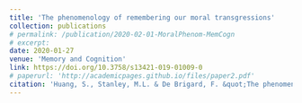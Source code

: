 ```yaml
---
title: 'The phenomenology of remembering our moral transgressions'
collection: publications
# permalink: /publication/2020-02-01-MoralPhenom-MemCogn
# excerpt: 
date: 2020-01-27
venue: 'Memory and Cognition'
link: https://doi.org/10.3758/s13421-019-01009-0
# paperurl: 'http://academicpages.github.io/files/paper2.pdf'
citation: 'Huang, S., Stanley, M.L. & De Brigard, F. &quot;The phenomenology of remembering our moral transgressions.&quot; <i>Memory and Cognition</i>. 48, 277–286.'
---
```

